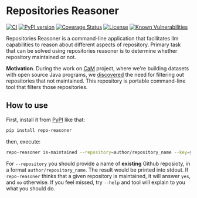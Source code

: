 # Repositories Reasoner

[![CI](https://github.com/dzhovi/repositories-reasoner/actions/workflows/ci.yml/badge.svg)](https://github.com/dzhovi/repositories-reasoner/actions/workflows/ci.yml)
[![PyPI version](https://badge.fury.io/py/repo-reasoner.svg)](https://pypi.org/project/repo-reasoner/)
[![Coverage Status](https://coveralls.io/repos/github/dzhovi/repositories-reasoner/badge.svg?branch=main)](https://coveralls.io/github/dzhovi/repositories-reasoner?branch=main)
[![License](https://img.shields.io/badge/license-MIT-green.svg)](https://github.com/dzhovi/repositories-reasoner/blob/main/LICENSE.txt)
[![Known Vulnerabilities](https://snyk.io/test/github/dzhovi/repositories-reasoner/badge.svg)](https://snyk.io/test/github/dzhovi/repositories-reasoner)

Repositories Reasoner is a command-line application that facilitates llm
capabilities to reason about different aspects
of repository.
Primary task that can be solved using repositories reasoner is to determine
whether repository maintained or not.

**Motivation**. During the work on [CaM](https://github.com/yegor256/cam)
project,
where we're building datasets with open source Java programs,
we [discovered](https://github.com/yegor256/cam/issues/297)
the need for filtering out repositories that not maintained. This repository
is portable command-line tool that filters those repositories.

## How to use

First, install it from [PyPI](https://pypi.org/project/repo-reasoner/0.0.6/) like that:

```bash
pip install repo-reasoner
```

then, execute:

```bash
repo-reasoner is-maintained --repository=author/repository_name --key=your_gigachat_api_key
```

For `--repository` you should provide a name of **existing** Github reposioty,
in a format `author/repository_name`. The result would be printed into stdout.
If `repo-reasoner` thinks that a given repository is maintained, it will answer `yes`,
and `no` otherwise.
If you feel missed, try `--help` and tool will explain to you what you should do.
